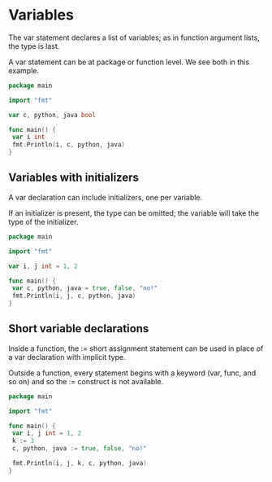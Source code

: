 # Variables

The var statement declares a list of variables; as in function argument lists, the type is last.

A var statement can be at package or function level. We see both in this example.

```go
package main

import "fmt"

var c, python, java bool

func main() {
 var i int
 fmt.Println(i, c, python, java)
}
```

## Variables with initializers

A var declaration can include initializers, one per variable.

If an initializer is present, the type can be omitted; the variable will take the type of the initializer.

```go
package main

import "fmt"

var i, j int = 1, 2

func main() {
 var c, python, java = true, false, "no!"
 fmt.Println(i, j, c, python, java)
}
```

## Short variable declarations

Inside a function, the := short assignment statement can be used in place of a var declaration with implicit type.

Outside a function, every statement begins with a keyword (var, func, and so on) and so the := construct is not available.

```go
package main

import "fmt"

func main() {
 var i, j int = 1, 2
 k := 3
 c, python, java := true, false, "no!"

 fmt.Println(i, j, k, c, python, java)
}
```

